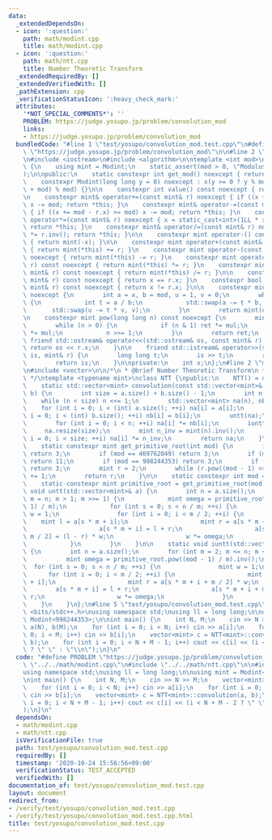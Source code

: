 ```yaml
---
data:
  _extendedDependsOn:
  - icon: ':question:'
    path: math/modint.cpp
    title: math/modint.cpp
  - icon: ':question:'
    path: math/ntt.cpp
    title: Number Theoretic Transform
  _extendedRequiredBy: []
  _extendedVerifiedWith: []
  _pathExtension: cpp
  _verificationStatusIcon: ':heavy_check_mark:'
  attributes:
    '*NOT_SPECIAL_COMMENTS*': ''
    PROBLEM: https://judge.yosupo.jp/problem/convolution_mod
    links:
    - https://judge.yosupo.jp/problem/convolution_mod
  bundledCode: "#line 1 \"test/yosupo/convolution_mod.test.cpp\"\n#define PROBLEM\
    \ \"https://judge.yosupo.jp/problem/convolution_mod\"\n\n#line 2 \"math/modint.cpp\"\
    \n#include <iostream>\n#include <algorithm>\n\ntemplate <int mod>\nclass Modint\
    \ {\n    using mint = Modint;\n    static_assert(mod > 0, \"Modulus must be positive\"\
    );\n\npublic:\n    static constexpr int get_mod() noexcept { return mod; }\n\n\
    \    constexpr Modint(long long y = 0) noexcept : x(y >= 0 ? y % mod : (y % mod\
    \ + mod) % mod) {}\n\n    constexpr int value() const noexcept { return x; }\n\
    \n    constexpr mint& operator+=(const mint& r) noexcept { if ((x += r.x) >= mod)\
    \ x -= mod; return *this; }\n    constexpr mint& operator-=(const mint& r) noexcept\
    \ { if ((x += mod - r.x) >= mod) x -= mod; return *this; }\n    constexpr mint&\
    \ operator*=(const mint& r) noexcept { x = static_cast<int>(1LL * x * r.x % mod);\
    \ return *this; }\n    constexpr mint& operator/=(const mint& r) noexcept { *this\
    \ *= r.inv(); return *this; }\n\n    constexpr mint operator-() const noexcept\
    \ { return mint(-x); }\n\n    constexpr mint operator+(const mint& r) const noexcept\
    \ { return mint(*this) += r; }\n    constexpr mint operator-(const mint& r) const\
    \ noexcept { return mint(*this) -= r; }\n    constexpr mint operator*(const mint&\
    \ r) const noexcept { return mint(*this) *= r; }\n    constexpr mint operator/(const\
    \ mint& r) const noexcept { return mint(*this) /= r; }\n\n    constexpr bool operator==(const\
    \ mint& r) const noexcept { return x == r.x; }\n    constexpr bool operator!=(const\
    \ mint& r) const noexcept { return x != r.x; }\n\n    constexpr mint inv() const\
    \ noexcept {\n        int a = x, b = mod, u = 1, v = 0;\n        while (b > 0)\
    \ {\n            int t = a / b;\n            std::swap(a -= t * b, b);\n     \
    \       std::swap(u -= t * v, v);\n        }\n        return mint(u);\n    }\n\
    \n    constexpr mint pow(long long n) const noexcept {\n        mint ret(1), mul(x);\n\
    \        while (n > 0) {\n            if (n & 1) ret *= mul;\n            mul\
    \ *= mul;\n            n >>= 1;\n        }\n        return ret;\n    }\n\n   \
    \ friend std::ostream& operator<<(std::ostream& os, const mint& r) {\n       \
    \ return os << r.x;\n    }\n\n    friend std::istream& operator>>(std::istream&\
    \ is, mint& r) {\n        long long t;\n        is >> t;\n        r = mint(t);\n\
    \        return is;\n    }\n\nprivate:\n    int x;\n};\n#line 2 \"math/ntt.cpp\"\
    \n#include <vector>\n\n/*\n * @brief Number Theoretic Transform\n * @docs docs/math/ntt.md\n\
    \ */\ntemplate <typename mint>\nclass NTT {\npublic:\n    NTT() = delete;\n\n\
    \    static std::vector<mint> convolution(const std::vector<mint>& a, const std::vector<mint>&\
    \ b) {\n        int size = a.size() + b.size() - 1;\n        int n = 1;\n    \
    \    while (n < size) n <<= 1;\n        std::vector<mint> na(n), nb(n);\n    \
    \    for (int i = 0; i < (int) a.size(); ++i) na[i] = a[i];\n        for (int\
    \ i = 0; i < (int) b.size(); ++i) nb[i] = b[i];\n        untt(na);\n        untt(nb);\n\
    \        for (int i = 0; i < n; ++i) na[i] *= nb[i];\n        iuntt(na);\n   \
    \     na.resize(size);\n        mint n_inv = mint(n).inv();\n        for (int\
    \ i = 0; i < size; ++i) na[i] *= n_inv;\n        return na;\n    }\n\nprivate:\n\
    \    static constexpr mint get_primitive_root(int mod) {\n        if (mod == 167772161)\
    \ return 3;\n        if (mod == 469762049) return 3;\n        if (mod == 754974721)\
    \ return 11;\n        if (mod == 998244353) return 3;\n        if (mod == 1224736769)\
    \ return 3;\n        mint r = 2;\n        while (r.pow((mod - 1) >> 1) == 1) r\
    \ += 1;\n        return r;\n    }\n\n    static constexpr int mod = mint::get_mod();\n\
    \    static constexpr mint primitive_root = get_primitive_root(mod);\n\n    static\
    \ void untt(std::vector<mint>& a) {\n        int n = a.size();\n        for (int\
    \ m = n; m > 1; m >>= 1) {\n            mint omega = primitive_root.pow((mod -\
    \ 1) / m);\n            for (int s = 0; s < n / m; ++s) {\n                mint\
    \ w = 1;\n                for (int i = 0; i < m / 2; ++i) {\n                \
    \    mint l = a[s * m + i];\n                    mint r = a[s * m + i + m / 2];\n\
    \                    a[s * m + i] = l + r;\n                    a[s * m + i +\
    \ m / 2] = (l - r) * w;\n                    w *= omega;\n                }\n\
    \            }\n        }\n    }\n\n    static void iuntt(std::vector<mint>& a)\
    \ {\n        int n = a.size();\n        for (int m = 2; m <= n; m <<= 1) {\n \
    \           mint omega = primitive_root.pow((mod - 1) / m).inv();\n          \
    \  for (int s = 0; s < n / m; ++s) {\n                mint w = 1;\n          \
    \      for (int i = 0; i < m / 2; ++i) {\n                    mint l = a[s * m\
    \ + i];\n                    mint r = a[s * m + i + m / 2] * w;\n            \
    \        a[s * m + i] = l + r;\n                    a[s * m + i + m / 2] = l -\
    \ r;\n                    w *= omega;\n                }\n            }\n    \
    \    }\n    }\n};\n#line 5 \"test/yosupo/convolution_mod.test.cpp\"\n\n#include\
    \ <bits/stdc++.h>\nusing namespace std;\nusing ll = long long;\n\nusing mint =\
    \ Modint<998244353>;\n\nint main() {\n    int N, M;\n    cin >> N >> M;\n    vector<mint>\
    \ a(N), b(M);\n    for (int i = 0; i < N; i++) cin >> a[i];\n    for (int i =\
    \ 0; i < M; i++) cin >> b[i];\n    vector<mint> c = NTT<mint>::convolution(a,\
    \ b);\n    for (int i = 0; i < N + M - 1; i++) cout << c[i] << (i < N + M - 2\
    \ ? \" \" : \"\\n\");\n}\n"
  code: "#define PROBLEM \"https://judge.yosupo.jp/problem/convolution_mod\"\n\n#include\
    \ \"../../math/modint.cpp\"\n#include \"../../math/ntt.cpp\"\n\n#include <bits/stdc++.h>\n\
    using namespace std;\nusing ll = long long;\n\nusing mint = Modint<998244353>;\n\
    \nint main() {\n    int N, M;\n    cin >> N >> M;\n    vector<mint> a(N), b(M);\n\
    \    for (int i = 0; i < N; i++) cin >> a[i];\n    for (int i = 0; i < M; i++)\
    \ cin >> b[i];\n    vector<mint> c = NTT<mint>::convolution(a, b);\n    for (int\
    \ i = 0; i < N + M - 1; i++) cout << c[i] << (i < N + M - 2 ? \" \" : \"\\n\"\
    );\n}\n"
  dependsOn:
  - math/modint.cpp
  - math/ntt.cpp
  isVerificationFile: true
  path: test/yosupo/convolution_mod.test.cpp
  requiredBy: []
  timestamp: '2020-10-24 15:56:56+09:00'
  verificationStatus: TEST_ACCEPTED
  verifiedWith: []
documentation_of: test/yosupo/convolution_mod.test.cpp
layout: document
redirect_from:
- /verify/test/yosupo/convolution_mod.test.cpp
- /verify/test/yosupo/convolution_mod.test.cpp.html
title: test/yosupo/convolution_mod.test.cpp
---
```

